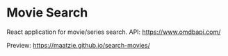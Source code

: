 # Movie Search
React application for movie/series search. API: https://www.omdbapi.com/

Preview: https://maatzie.github.io/search-movies/
